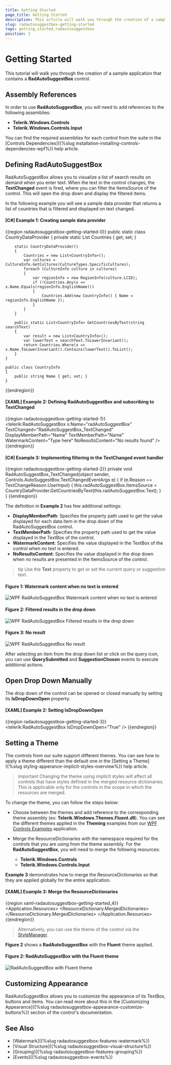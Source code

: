 ```yaml
---
title: Getting Started
page_title: Getting Started
description: This article will walk you through the creation of a sample application that contains a RadAutoSuggestBox control.
slug: radautosuggestbox-getting-started
tags: getting,started,radautosuggestbox
position: 2
---
```


# Getting Started

This tutorial will walk you through the creation of a sample application that contains a __RadAutoSuggestBox__ control.
			
## Assembly References

In order to use __RadAutoSuggestBox__, you will need to add references to the following assemblies:
* __Telerik.Windows.Controls__
* __Telerik.Windows.Controls.Input__

You can find the required assemblies for each control from the suite in the [Controls Dependencies]({%slug installation-installing-controls-dependencies-wpf%}) help article.

## Defining RadAutoSuggestBox

RadAutoSuggestBox allows you to visualize a list of search results on demand when you enter text. When the text in the control changes, the __TextChanged__ event is fired, where you can filter the ItemsSource of the control. This will open the drop down and display the filtered items. 

In the following example you will see a sample data provider that returns a list of countries that is filtered and displayed on text changed.

#### __[C#] Example 1: Creating sample data provider__
{{region radautosuggestbox-getting-started-0}}
	public static class CountryDataProvider
	{
		private static List<CountryInfo> Countries { get; set; }

		static CountryDataProvider()
		{
			Countries = new List<CountryInfo>();
			var cultures = CultureInfo.GetCultures(CultureTypes.SpecificCultures);
			foreach (CultureInfo culture in cultures)
			{
				var regionInfo = new RegionInfo(culture.LCID);
				if (!Countries.Any(x => x.Name.Equals(regionInfo.EnglishName)))
				{
					Countries.Add(new CountryInfo() { Name = regionInfo.EnglishName });
				}
			}
		}

		public static List<CountryInfo> GetCountriesByText(string searchText)
		{
			var result = new List<CountryInfo>();
			var lowerText = searchText.ToLowerInvariant();
			return Countries.Where(x => x.Name.ToLowerInvariant().Contains(lowerText)).ToList();
		}
	}
	
	public class CountryInfo
    {
        public string Name { get; set; }
    }
{{endregion}}

#### __[XAML] Example 2: Defining RadAutoSuggestBox and subscribing to TextChanged__
{{region radautosuggestbox-getting-started-1}}
	<telerik:RadAutoSuggestBox x:Name="radAutoSuggestBox"
							   TextChanged="RadAutoSuggestBox_TextChanged"
							   DisplayMemberPath="Name" 
							   TextMemberPath="Name" 							   
							   WatermarkContent="Type here" 
							   NoResultsContent="No results found" />
{{endregion}}

#### __[C#] Example 3: Implementing filtering in the TextChanged event handler__
{{region radautosuggestbox-getting-started-2}}
	private void RadAutoSuggestBox_TextChanged(object sender, Controls.AutoSuggestBox.TextChangedEventArgs e)
	{
		if (e.Reason == TextChangeReason.UserInput)
		{
			this.radAutoSuggestBox.ItemsSource = CountryDataProvider.GetCountriesByText(this.radAutoSuggestBox.Text);
		}            
	}
{{endregion}}

The definition in __Example 2__ has few additional settings:

* __DisplayMemberPath__: Specifies the property path used to get the value displayed for each data item in the drop down of the RadAutoSuggestBox control.
* __TextMemberPath__: Specifies the property path used to get the value displayed in the TextBox of the control.
* __WatermarkContent__: Specifies the value displayed in the TextBox of the control when no text is entered.
* __NoResultsContent__: Specifies the value displayed in the drop down when no results are presented in the ItemsSource of the control.

>tip Use the __Text__ property to get or set the current query or suggestion text.

#### Figure 1: Watermark content when no text is entered
![WPF RadAutoSuggestBox Watermark content when no text is entered](images/radautosuggestbox-getting-started-0.png)

#### Figure 2: Filtered results in the drop down
![WPF RadAutoSuggestBox Filtered results in the drop down](images/radautosuggestbox-getting-started-1.png)

#### Figure 3: No result
![WPF RadAutoSuggestBox No result](images/radautosuggestbox-getting-started-2.png)

After selecting an item from the drop down list or click on the query icon, you can use __QuerySubmitted__ and __SuggestionChosen__ events to execute additional actions.

## Open Drop Down Manually

The drop down of the control can be opened or closed manually by setting its __IsDropDownOpen__ property.

#### __[XAML] Example 2: Setting IsDropDownOpen__
{{region radautosuggestbox-getting-started-3}}
	<telerik:RadAutoSuggestBox IsDropDownOpen="True" />
{{endregion}}

## Setting a Theme

The controls from our suite support different themes. You can see how to apply a theme different than the default one in the [Setting a Theme]({%slug styling-apperance-implicit-styles-overview%}) help article.

>important Changing the theme using implicit styles will affect all controls that have styles defined in the merged resource dictionaries. This is applicable only for the controls in the scope in which the resources are merged. 

To change the theme, you can follow the steps below:
* Choose between the themes and add reference to the corresponding theme assembly (ex: **Telerik.Windows.Themes.Fluent.dll**). You can see the different themes applied in the **Theming** examples from our [WPF Controls Examples](https://demos.telerik.com/wpf/) application.

* Merge the ResourceDictionaries with the namespace required for the controls that you are using from the theme assembly. For the __RadAutoSuggestBox__, you will need to merge the following resources:

	* __Telerik.Windows.Controls__
	* __Telerik.Windows.Controls.Input__

__Example 3__ demonstrates how to merge the ResourceDictionaries so that they are applied globally for the entire application.

#### __[XAML] Example 3: Merge the ResourceDictionaries__  
{{region xaml-radautosuggestbox-getting-started_4}}
	<Application.Resources>
		<ResourceDictionary>
			<ResourceDictionary.MergedDictionaries>
				<ResourceDictionary Source="/Telerik.Windows.Themes.Fluent;component/Themes/System.Windows.xaml"/>
				<ResourceDictionary Source="/Telerik.Windows.Themes.Fluent;component/Themes/Telerik.Windows.Controls.xaml"/>
				<ResourceDictionary Source="/Telerik.Windows.Themes.Fluent;component/Themes/Telerik.Windows.Controls.Input.xaml"/>
			</ResourceDictionary.MergedDictionaries>
		</ResourceDictionary>
	</Application.Resources>
{{endregion}}

>Alternatively, you can use the theme of the control via the [StyleManager](https://docs.telerik.com/devtools/wpf/styling-and-appearance/stylemanager/common-styling-apperance-setting-theme-wpf).

__Figure 2__ shows a __RadAutoSuggestBox__ with the **Fluent** theme applied.
	
#### __Figure 2: RadAutoSuggestBox with the Fluent theme__
![RadAutoSuggestBox with Fluent theme](images/radautosuggestbox-setting-theme.png)

## Customizing Appearance

RadAutoSuggestBox allows you to customize the appearance of its TextBox, buttons and items. You can read more about this in the [Customizing Appearance]({%slug radautosuggestbox-appearance-customize-buttons%}) section of the control's documentation.

## See Also  
* [Watermark]({%slug radautosuggestbox-features-watermark%})
* [Visual Structure]({%slug radautosuggestbox-visual-structure%})
* [Grouping]({%slug radautosuggestbox-features-grouping%})
* [Events]({%slug radautosuggestbox-events%})
